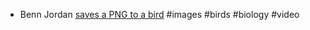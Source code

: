 - Benn Jordan [saves a PNG to a bird](https://www.youtube.com/watch?v=hCQCP-5g5bo) #images #birds #biology #video